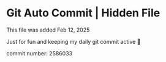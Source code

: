 # Git Auto Commit | Hidden File

This file was added Feb 12, 2025

Just for fun and keeping my daily git commit active 🤪

commit number: 2586033
